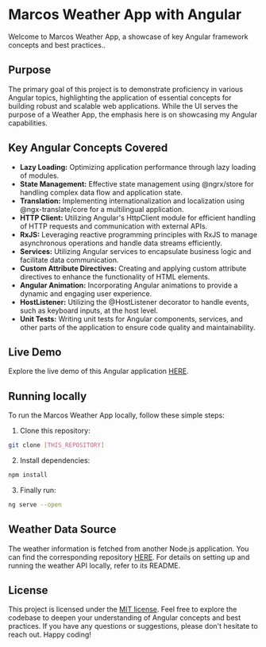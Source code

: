# Marcos Weather App with Angular
Welcome to Marcos Weather App, a showcase of key Angular framework concepts and best practices..

## Purpose
The primary goal of this project is to demonstrate proficiency in various Angular topics, highlighting the application of essential concepts for building robust and scalable web applications. While the UI serves the purpose of a Weather App, the emphasis here is on showcasing my Angular capabilities.

## Key Angular Concepts Covered
* **Lazy Loading:** Optimizing application performance through lazy loading of modules.
* **State Management:** Effective state management using @ngrx/store for handling complex data flow and application state.
* **Translation:** Implementing internationalization and localization using @ngx-translate/core for a multilingual application.
* **HTTP Client:** Utilizing Angular's HttpClient module for efficient handling of HTTP requests and communication with external APIs.
* **RxJS:** Leveraging reactive programming principles with RxJS to manage asynchronous operations and handle data streams efficiently.
* **Services:** Utilizing Angular services to encapsulate business logic and facilitate data communication.
* **Custom Attribute Directives:** Creating and applying custom attribute directives to enhance the functionality of HTML elements.
* **Angular Animation:** Incorporating Angular animations to provide a dynamic and engaging user experience.
* **HostListener:** Utilizing the @HostListener decorator to handle events, such as keyboard inputs, at the host level.
* **Unit Tests:** Writing unit tests for Angular components, services, and other parts of the application to ensure code quality and maintainability.

## Live Demo
Explore the live demo of this Angular application [HERE](https://marcos-weather-app.web.app/weather).

## Running locally
To run the Marcos Weather App locally, follow these simple steps:

1. Clone this repository:
```bash
git clone [THIS_REPOSITORY]
```

2. Install dependencies:
```bash
npm install
```

3. Finally run:
```bash
ng serve --open
```

## Weather Data Source
The weather information is fetched from another Node.js application. You can find the corresponding repository [HERE](https://github.com/MarcosJanuario/weather-api/blob/main/README.md).
For details on setting up and running the weather API locally, refer to its README.

## License
This project is licensed under the [MIT license](https://opensource.org/license/mit/). Feel free to explore the codebase to deepen your understanding of Angular concepts and best practices. If you have any questions or suggestions, please don't hesitate to reach out. Happy coding!
